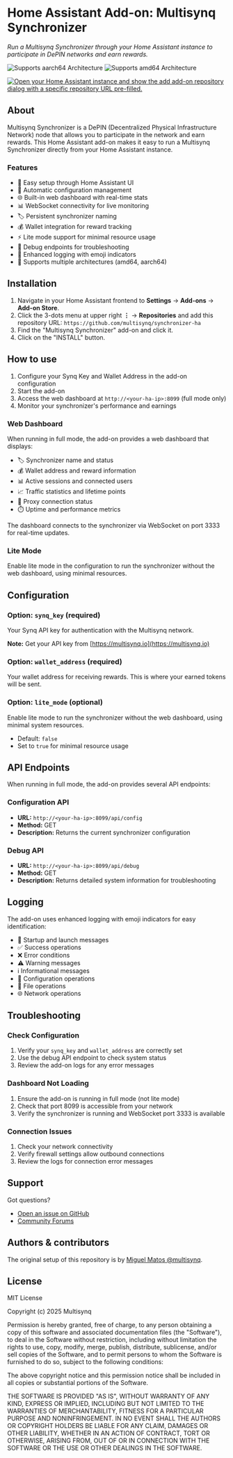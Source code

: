 # Home Assistant Add-on: Multisynq Synchronizer

_Run a Multisynq Synchronizer through your Home Assistant instance to participate in DePIN networks and earn rewards._

![Supports aarch64 Architecture][aarch64-shield]
![Supports amd64 Architecture][amd64-shield]

[![Open your Home Assistant instance and show the add add-on repository dialog with a specific repository URL pre-filled.](https://my.home-assistant.io/badges/supervisor_add_addon_repository.svg)](https://my.home-assistant.io/redirect/supervisor_add_addon_repository/?repository_url=https%3A%2F%2Fgithub.com%2Fmultisynq%2Fsynchronizer-ha)

## About

Multisynq Synchronizer is a DePIN (Decentralized Physical Infrastructure Network) node that allows you to participate in the network and earn rewards. This Home Assistant add-on makes it easy to run a Multisynq Synchronizer directly from your Home Assistant instance.

### Features

- 🚀 Easy setup through Home Assistant UI
- 🔧 Automatic configuration management
- 🌐 Built-in web dashboard with real-time stats
- 📊 WebSocket connectivity for live monitoring
- 🏷️ Persistent synchronizer naming
- 💰 Wallet integration for reward tracking
- ⚡ Lite mode support for minimal resource usage
- 🐛 Debug endpoints for troubleshooting
- 🎨 Enhanced logging with emoji indicators
- 📱 Supports multiple architectures (amd64, aarch64)

## Installation

1. Navigate in your Home Assistant frontend to **Settings** → **Add-ons** → **Add-on Store**.
2. Click the 3-dots menu at upper right **⋮** → **Repositories** and add this repository URL: `https://github.com/multisynq/synchronizer-ha`
3. Find the "Multisynq Synchronizer" add-on and click it.
4. Click on the "INSTALL" button.

## How to use

1. Configure your Synq Key and Wallet Address in the add-on configuration
2. Start the add-on
3. Access the web dashboard at `http://<your-ha-ip>:8099` (full mode only)
4. Monitor your synchronizer's performance and earnings

### Web Dashboard

When running in full mode, the add-on provides a web dashboard that displays:

- 🏷️ Synchronizer name and status
- 💰 Wallet address and reward information
- 📊 Active sessions and connected users
- 📈 Traffic statistics and lifetime points
- 🔗 Proxy connection status
- ⏱️ Uptime and performance metrics

The dashboard connects to the synchronizer via WebSocket on port 3333 for real-time updates.

### Lite Mode

Enable lite mode in the configuration to run the synchronizer without the web dashboard, using minimal resources.

## Configuration

### Option: `synq_key` (required)

Your Synq API key for authentication with the Multisynq network.

**Note:** Get your API key from [https://multisynq.io](https://multisynq.io)

### Option: `wallet_address` (required)

Your wallet address for receiving rewards. This is where your earned tokens will be sent.

### Option: `lite_mode` (optional)

Enable lite mode to run the synchronizer without the web dashboard, using minimal system resources.

- Default: `false`
- Set to `true` for minimal resource usage

## API Endpoints

When running in full mode, the add-on provides several API endpoints:

### Configuration API
- **URL:** `http://<your-ha-ip>:8099/api/config`
- **Method:** GET
- **Description:** Returns the current synchronizer configuration

### Debug API
- **URL:** `http://<your-ha-ip>:8099/api/debug`
- **Method:** GET
- **Description:** Returns detailed system information for troubleshooting

## Logging

The add-on uses enhanced logging with emoji indicators for easy identification:

- 🚀 Startup and launch messages
- ✅ Success operations
- ❌ Error conditions
- ⚠️ Warning messages
- ℹ️ Informational messages
- 🔧 Configuration operations
- 📄 File operations
- 🌐 Network operations

## Troubleshooting

### Check Configuration
1. Verify your `synq_key` and `wallet_address` are correctly set
2. Use the debug API endpoint to check system status
3. Review the add-on logs for any error messages

### Dashboard Not Loading
1. Ensure the add-on is running in full mode (not lite mode)
2. Check that port 8099 is accessible from your network
3. Verify the synchronizer is running and WebSocket port 3333 is available

### Connection Issues
1. Check your network connectivity
2. Verify firewall settings allow outbound connections
3. Review the logs for connection error messages

## Support

Got questions?

- [Open an issue on GitHub][issue]
- [Community Forums][forum]

## Authors & contributors

The original setup of this repository is by [Miguel Matos @multisynq][maintainer].

## License

MIT License

Copyright (c) 2025 Multisynq

Permission is hereby granted, free of charge, to any person obtaining a copy
of this software and associated documentation files (the "Software"), to deal
in the Software without restriction, including without limitation the rights
to use, copy, modify, merge, publish, distribute, sublicense, and/or sell
copies of the Software, and to permit persons to whom the Software is
furnished to do so, subject to the following conditions:

The above copyright notice and this permission notice shall be included in all
copies or substantial portions of the Software.

THE SOFTWARE IS PROVIDED "AS IS", WITHOUT WARRANTY OF ANY KIND, EXPRESS OR
IMPLIED, INCLUDING BUT NOT LIMITED TO THE WARRANTIES OF MERCHANTABILITY,
FITNESS FOR A PARTICULAR PURPOSE AND NONINFRINGEMENT. IN NO EVENT SHALL THE
AUTHORS OR COPYRIGHT HOLDERS BE LIABLE FOR ANY CLAIM, DAMAGES OR OTHER
LIABILITY, WHETHER IN AN ACTION OF CONTRACT, TORT OR OTHERWISE, ARISING FROM,
OUT OF OR IN CONNECTION WITH THE SOFTWARE OR THE USE OR OTHER DEALINGS IN THE
SOFTWARE.

[aarch64-shield]: https://img.shields.io/badge/aarch64-yes-green.svg
[amd64-shield]: https://img.shields.io/badge/amd64-yes-green.svg
[forum]: https://community.home-assistant.io
[issue]: https://github.com/multisynq/synchronizer-ha/issues
[maintainer]: https://github.com/multisynq
